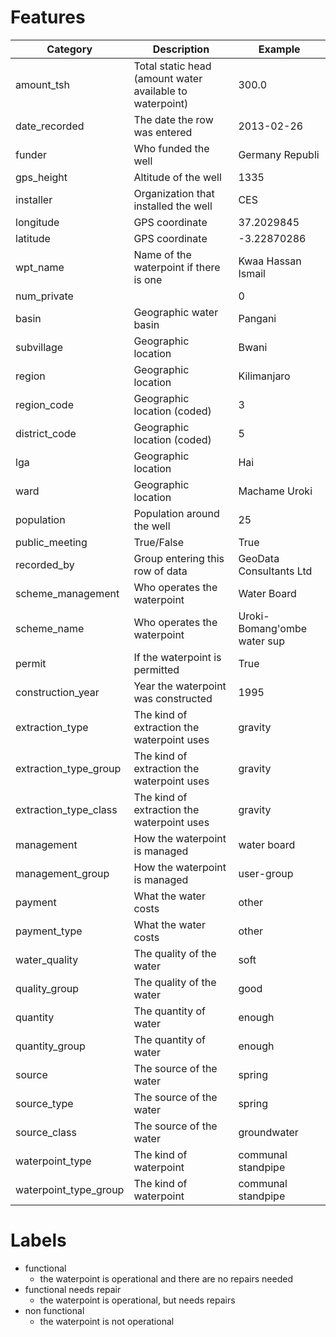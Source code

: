 # Features

| Category               | Description                                                  | Example | 
| ---------------------- | ------------------------------------------------------------ | ------- |
|amount_tsh              | Total static head (amount water available to waterpoint)     | 300.0
|date_recorded           | The date the row was entered                                 | 2013-02-26
|funder                  | Who funded the well                                          | Germany Republi
|gps_height              | Altitude of the well                                         | 1335
|installer               | Organization that installed the well                         | CES
|longitude               | GPS coordinate                                               | 37.2029845
|latitude                | GPS coordinate                                               | -3.22870286
|wpt_name                | Name of the waterpoint if there is one                       | Kwaa Hassan Ismail
|num_private             |                                                              | 0
|basin                   | Geographic water basin                                       | Pangani
|subvillage              | Geographic location                                          | Bwani
|region                  | Geographic location                                          | Kilimanjaro
|region_code             | Geographic location (coded)                                  | 3
|district_code           | Geographic location (coded)                                  | 5
|lga                     | Geographic location                                          | Hai
|ward                    | Geographic location                                          | Machame Uroki
|population              | Population around the well                                   | 25  
|public_meeting          | True/False                                                   | True
|recorded_by             | Group entering this row of data                              | GeoData Consultants Ltd
|scheme_management       | Who operates the waterpoint                                  | Water Board
|scheme_name             | Who operates the waterpoint                                  | Uroki-Bomang'ombe water sup
|permit                  | If the waterpoint is permitted                               | True
|construction_year       | Year the waterpoint was constructed                          | 1995
|extraction_type         | The kind of extraction the waterpoint uses                   | gravity
|extraction_type_group   | The kind of extraction the waterpoint uses                   | gravity
|extraction_type_class   | The kind of extraction the waterpoint uses                   | gravity
|management              | How the waterpoint is managed                                | water board
|management_group        | How the waterpoint is managed                                | user-group
|payment                 | What the water costs                                         | other
|payment_type            | What the water costs                                         | other
|water_quality           | The quality of the water                                     | soft
|quality_group           | The quality of the water                                     | good
|quantity                | The quantity of water                                        | enough
|quantity_group          | The quantity of water                                        | enough
|source                  | The source of the water                                      | spring
|source_type             | The source of the water                                      | spring
|source_class            | The source of the water                                      | groundwater
|waterpoint_type         | The kind of waterpoint                                       | communal standpipe
|waterpoint_type_group   | The kind of waterpoint                                       | communal standpipe

# Labels

* functional              
    - the waterpoint is operational and there are no repairs needed
* functional needs repair 
    - the waterpoint is operational, but needs repairs
* non functional          
    - the waterpoint is not operational